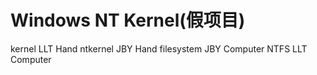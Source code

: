 # Windows NT Kernel(假项目)

kernel LLT Hand
ntkernel JBY Hand
filesystem JBY Computer
NTFS LLT Computer
